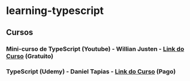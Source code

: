 # learning-typescript

## Cursos
### Mini-curso de TypeScript (Youtube) - Willian Justen - <a href="https://www.youtube.com/watch?v=mRixno_uE2o&list=PLlAbYrWSYTiPanrzauGa7vMuve7_vnXG_&index=1">Link do Curso</a> (Gratuito)
### TypeScript (Udemy) - Daniel Tapias - <a href="https://www.udemy.com/course/javascript-completo-2018-do-iniciante-ao-mestre/">Link do Curso</a> (Pago)
